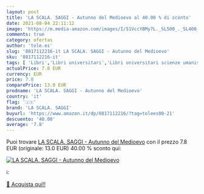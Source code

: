 ```yaml
---
layout: post
title: 'LA SCALA. SAGGI - Autunno del Medioevo al 40.00 % di sconto'
date: 2021-08-04 22:11:12
image: 'https://m.media-amazon.com/images/I/51VccYBMy7L._SL500_._SL400_.jpg'
comments: true
category: ofertas
author: 'tole.es'
slug: '8817112216-it LA SCALA. SAGGI - Autunno del Medioevo'
sku: '8817112216-it'
tags: [ 'Libri','Libri universitari','Libri universitari scienze umanistiche','Libri universitari storia','Storia','Storia europea','Storia sociale e culturale','la scala. saggi', ]
actualPrice: 7.8 EUR
currency: EUR
price: 7.8
comparePrice: 13.0 EUR
prodname: 'LA SCALA. SAGGI - Autunno del Medioevo'
country: 'it'
flag: '🇮🇹'
brand: 'LA SCALA. SAGGI'
buyurl: 'https://www.amazon.it/dp/8817112216/?tag=tolees00-21'
descuento: '40.00'
average: '7.8'
---
```


Puoi trovare [LA SCALA. SAGGI - Autunno del Medioevo](https://www.amazon.it/dp/8817112216/?tag=tolees00-21) con il prezzo 7.8 EUR (originale: 13.0 EUR) 40.00 % sconto qui:

[![LA SCALA. SAGGI - Autunno del Medioevo](https://m.media-amazon.com/images/I/51VccYBMy7L._SL500_._SL400_.jpg)](https://www.amazon.it/dp/8817112216/?tag=tolees00-21)

ℹ️:


[🛒 Acquista qui!!](https://www.amazon.it/dp/8817112216/?tag=tolees00-21)
